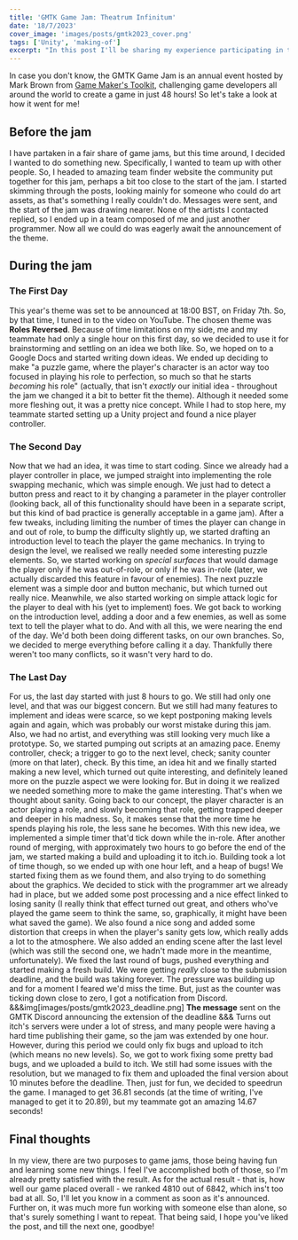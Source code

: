 ```yaml
---
title: 'GMTK Game Jam: Theatrum Infinitum'
date: '18/7/2023'
cover_image: 'images/posts/gmtk2023_cover.png'
tags: ['Unity', 'making-of']
excerpt: "In this post I'll be sharing my experience participating in this year's GMTK Game Jam"
---
```


In case you don't know, the GMTK Game Jam is an annual event hosted by Mark Brown from [Game Maker's Toolkit](https://youtube.com/@gmtk), challenging game developers all around the world to create a game in just 48 hours! So let's take a look at how it went for me!

## Before the jam

I have partaken in a fair share of game jams, but this time around, I decided I wanted to do something new. Specifically, I wanted to team up with other people. So, I headed to amazing team finder website the community put together for this jam, perhaps a bit too close to the start of the jam. I started skimming through the posts, looking mainly for someone who could do art assets, as that's something I really couldn't do. Messages were sent, and the start of the jam was drawing nearer. None of the artists I contacted replied, so I ended up in a team composed of me and just another programmer. Now all we could do was eagerly await the announcement of the theme.

## During the jam

### The First Day

This year's theme was set to be announced at 18:00 BST, on Friday 7th. So, by that time, I tuned in to the video on YouTube. The chosen theme was **Roles Reversed**. Because of time limitations on my side, me and my teammate had only a single hour on this first day, so we decided to use it for brainstorming and settling on an idea we both like. So, we hoped on to a Google Docs and started writing down ideas. We ended up deciding to make "a puzzle game, where the player's character is an actor way too focused in playing his role to perfection, so much so that he starts _becoming_ his role" (actually, that isn't _exactly_ our initial idea - throughout the jam we changed it a bit to better fit the theme). Although it needed some more fleshing out, it was a pretty nice concept. While I had to stop here, my teammate started setting up a Unity project and found a nice player controller.

### The Second Day

Now that we had an idea, it was time to start coding. Since we already had a player controller in place, we jumped straight into implementing the role swapping mechanic, which was simple enough. We just had to detect a button press and react to it by changing a parameter in the player controller (looking back, all of this functionality should have been in a separate script, but this kind of bad practice is generally acceptable in a game jam). After a few tweaks, including limiting the number of times the player can change in and out of role, to bump the difficulty slightly up, we started drafting an introduction level to teach the player the game mechanics. In trying to design the level, we realised we really needed some interesting puzzle elements. So, we started working on _special surfaces_ that would damage the player only if he was out-of-role, or only if he was in-role (later, we actually discarded this feature in favour of enemies). The next puzzle element was a simple door and button mechanic, but which turned out really nice. Meanwhile, we also started working on simple attack logic for the player to deal with his (yet to implement) foes. We got back to working on the introduction level, adding a door and a few enemies, as well as some text to tell the player what to do. And with all this, we were nearing the end of the day. We'd both been doing different tasks, on our own branches. So, we decided to merge everything before calling it a day. Thankfully there weren't too many conflicts, so it wasn't very hard to do.

### The Last Day

For us, the last day started with just 8 hours to go. We still had only one level, and that was our biggest concern. But we still had many features to implement and ideas were scarce, so we kept postponing making levels again and again, which was probably our worst mistake during this jam. Also, we had no artist, and everything was still looking very much like a prototype. So, we started pumping out scripts at an amazing pace. Enemy controller, check; a trigger to go to the next level, check; sanity counter (more on that later), check. By this time, an idea hit and we finally started making a new level, which turned out quite interesting, and definitely leaned more on the puzzle aspect we were looking for. But in doing it we realized we needed something more to make the game interesting. That's when we thought about sanity. Going back to our concept, the player character is an actor playing a role, and slowly becoming that role, getting trapped deeper and deeper in his madness. So, it makes sense that the more time he spends playing his role, the less sane he becomes. With this new idea, we implemented a simple timer that'd tick down while the in-role. After another round of merging, with approximately two hours to go before the end of the jam, we started making a build and uploading it to itch.io. Building took a lot of time though, so we ended up with one hour left, and a heap of bugs! We started fixing them as we found them, and also trying to do something about the graphics. We decided to stick with the programmer art we already had in place, but we added some post processing and a nice effect linked to losing sanity (I really think that effect turned out great, and others who've played the game seem to think the same, so, graphically, it might have been what saved the game). We also found a nice song and added some distortion that creeps in when the player's sanity gets low, which really adds a lot to the atmosphere. We also added an ending scene after the last level (which was still the second one, we hadn't made more in the meantime, unfortunately). We fixed the last round of bugs, pushed everything and started making a fresh build. We were getting _really_ close to the submission deadline, and the build was taking forever. The pressure was building up and for a moment I feared we'd miss the time. But, just as the counter was ticking down close to zero, I got a notification from Discord.
&&&img[images/posts/gmtk2023_deadline.png]
**The message** sent on the GMTK Discord announcing the extension of the deadline
&&&
Turns out itch's servers were under a lot of stress, and many people were having a hard time publishing their game, so the jam was extended by one hour. However, during this period we could only fix bugs and upload to itch (which means no new levels). So, we got to work fixing some pretty bad bugs, and we uploaded a build to itch. We still had some issues with the resolution, but we managed to fix them and uploaded the final version about 10 minutes before the deadline. Then, just for fun, we decided to speedrun the game. I managed to get 36.81 seconds (at the time of writing, I've managed to get it to 20.89), but my teammate got an amazing 14.67 seconds!

## Final thoughts

In my view, there are two purposes to game jams, those being having fun and learning some new things. I feel I've accomplished both of those, so I'm already pretty satisfied with the result. As for the actual result - that is, how well our game placed overall - we ranked 4810 out of 6842, which ins't too bad at all. So, I'll let you know in a comment as soon as it's announced. Further on, it was much more fun working with someone else than alone, so that's surely something I want to repeat. That being said, I hope you've liked the post, and till the next one, goodbye!

